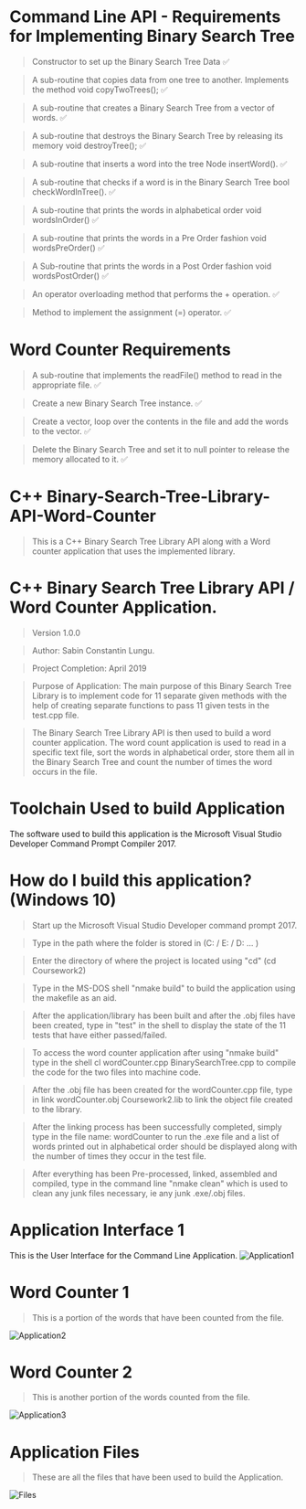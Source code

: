 # Command Line API - Requirements for Implementing Binary Search Tree
> Constructor to set up the Binary Search Tree Data ✅ 

> A sub-routine that copies data from one tree to another. Implements the method void copyTwoTrees(); ✅ 

> A sub-routine that creates a Binary Search Tree from a vector of words. ✅ 

> A sub-routine that destroys the Binary Search Tree by releasing its memory void destroyTree(); ✅ 

> A sub-routine that inserts a word into the tree Node insertWord(). ✅ 

> A sub-routine that checks if a word is in the Binary Search Tree bool checkWordInTree(). ✅ 

> A sub-routine that prints the words in alphabetical order void wordsInOrder() ✅ 

> A sub-routine that prints the words in a Pre Order fashion void wordsPreOrder() ✅ 

> A Sub-routine that prints the words in a Post Order fashion void wordsPostOrder() ✅ 

> An operator overloading method that performs the + operation. ✅ 

> Method to implement the assignment (=) operator. ✅ 

# Word Counter Requirements

> A sub-routine that implements the readFile() method to read in the appropriate file. ✅ 

> Create a new Binary Search Tree instance. ✅ 

> Create a vector, loop over the contents in the file and add the words to the vector. ✅ 

> Delete the Binary Search Tree and set it to null pointer to release the memory allocated to it. ✅ 

# C++ Binary-Search-Tree-Library-API-Word-Counter
> This is a C++ Binary Search Tree Library API along with a Word counter application that uses the implemented library.

# C++ Binary Search Tree Library API / Word Counter Application.

> Version 1.0.0

> Author: Sabin Constantin Lungu.

> Project Completion: April 2019

> Purpose of Application: The main purpose of this Binary Search Tree Library is to implement code for 11 separate given methods with the help of creating separate functions to pass 11 given tests in the test.cpp file.

> The Binary Search Tree Library API is then used to build a word counter application. The word count application is used to read in a specific text file, sort the words in alphabetical order, store them all in the Binary Search Tree and count the number of times the word occurs in the file.

# Toolchain Used to build Application

The software used to build this application is the Microsoft Visual Studio Developer Command Prompt Compiler 2017.

# How do I build this application? (Windows 10)

> Start up the Microsoft Visual Studio Developer command prompt 2017.

> Type in the path where the folder is stored in (C: / E: / D: ... )

> Enter the directory of where the project is located using "cd"  (cd Coursework2)

> Type in the MS-DOS shell "nmake build" to build the application using the makefile as an aid.

> After the application/library has been built and after the .obj files have been created, type in "test" in the shell to display the state of the 11 tests that have either passed/failed.

> To access the word counter application after using "nmake build" type in the shell cl wordCounter.cpp BinarySearchTree.cpp to compile the code for the two files into machine code.

> After the .obj file has been created for the wordCounter.cpp file, type in link wordCounter.obj Coursework2.lib to link the object file created to the library.

> After the linking process has been successfully completed, simply type in the file name: wordCounter to run the .exe file and a list of words printed out in alphabetical order should be displayed along with the number of times they occur in the test file.

> After everything has been Pre-processed, linked, assembled and compiled, type in the command line "nmake clean" which is used to clean any junk files necessary, ie any junk .exe/.obj files.

# Application Interface 1
This is the User Interface for the Command Line Application.
![Application1](https://user-images.githubusercontent.com/29733613/62426375-e35b1100-b6db-11e9-8c0d-029cef5ce66d.PNG)

# Word Counter 1
> This is a portion of the words that have been counted from the file.

![Application2](https://user-images.githubusercontent.com/29733613/62426381-04bbfd00-b6dc-11e9-8a54-42b7cb7aacaa.PNG)

# Word Counter 2
> This is another portion of the words counted from the file.

![Application3](https://user-images.githubusercontent.com/29733613/62426392-20bf9e80-b6dc-11e9-8105-fdcec2e8af94.PNG)

# Application Files
> These are all the files that have been used to build the Application.

![Files](https://user-images.githubusercontent.com/29733613/62426398-38972280-b6dc-11e9-8d44-69a35d5b70b2.PNG)
